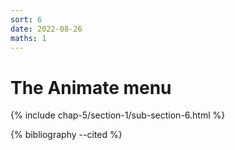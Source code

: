 ```yaml
---
sort: 6
date: 2022-08-26
maths: 1
---
```


# The Animate menu

{% include chap-5/section-1/sub-section-6.html %}

{% bibliography --cited %}

